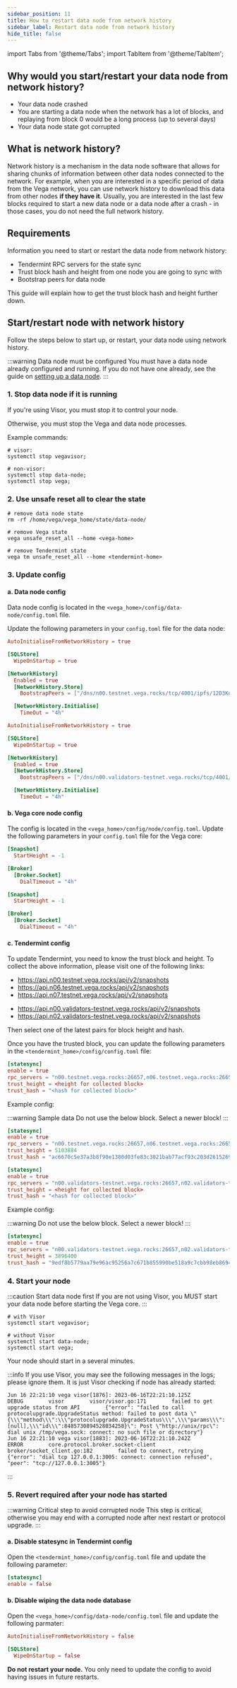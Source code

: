 ```yaml
---
sidebar_position: 11
title: How to restart data node from network history
sidebar_label: Restart data node from network history
hide_title: false
---
```

import Tabs from '@theme/Tabs';
import TabItem from '@theme/TabItem';

## Why would you start/restart your data node from network history?

- Your data node crashed
- You are starting a data node when the network has a lot of blocks, and replaying from block 0 would be a long process (up to several days) 
- Your data node state got corrupted

## What is network history?

Network history is a mechanism in the data node software that allows for sharing chunks of information between other data nodes connected to the network. For example, when you are interested in a specific period of data from the Vega network, you can use network history to download this data from other nodes **if they have it**. Usually, you are interested in the last few blocks required to start a new data node or a data node after a crash - in those cases, you do not need the full network history.

## Requirements

Information you need to start or restart the data node from network history:
- Tendermint RPC servers for the state sync
- Trust block hash and height from one node you are going to sync with
- Bootstrap peers for data node

This guide will explain how to get the trust block hash and height further down.

## Start/restart node with network history

Follow the steps below to start up, or restart, your data node using network history.

:::warning Data node must be configured
You must have a data node already configured and running. If you do not have one already, see the guide on [setting up a data node](../get-started/setup-datanode.md).
:::

### 1. Stop data node if it is running

If you're using Visor, you must stop it to control your node. 

Otherwise, you must stop the Vega and data node processes.

Example commands:

```shell
# visor:
systemctl stop vegavisor;

# non-visor:
systemctl stop data-node;
systemctl stop vega;
```

### 2. Use unsafe reset all to clear the state

```shell
# remove data node state
rm -rf /home/vega/vega_home/state/data-node/

# remove Vega state
vega unsafe_reset_all --home <vega-home>

# remove Tendermint state
vega tm unsafe_reset_all --home <tendermint-home>
```

### 3. Update config

#### a. Data node config

Data node config is located in the `<vega_home>/config/data-node/config.toml` file. 

Update the following parameters in your `config.toml` file for the data node:


<Tabs groupId="network">
<TabItem value="fairground" label="Fairground">

```toml
AutoInitialiseFromNetworkHistory = true

[SQLStore]
  WipeOnStartup = true

[NetworkHistory]
  Enabled = true
  [NetworkHistory.Store]
    BootstrapPeers = ["/dns/n00.testnet.vega.rocks/tcp/4001/ipfs/12D3KooWNiWcT93S3P3eiHqGq4a6feaD2cUfbWw9AxgdVt8RzTHJ","/dns/n06.testnet.vega.rocks/tcp/4001/ipfs/12D3KooWMSaQevxg1JcaFxWTpxMjKw1J13bLVLmoxbeSJ5gpXjRh","/dns/n07.testnet.vega.rocks/tcp/4001/ipfs/12D3KooWACJuzchZQH8Tz1zNmkGCatgcS2DUoiQnMFaALVMo7DpC"]

  [NetworkHistory.Initialise]
    TimeOut = "4h"
```

</TabItem>

<TabItem value="validators-testnet" label="Validator testnet">

```toml
AutoInitialiseFromNetworkHistory = true

[SQLStore]
  WipeOnStartup = true

[NetworkHistory]
  Enabled = true
  [NetworkHistory.Store]
    BootstrapPeers = ["/dns/n00.validators-testnet.vega.rocks/tcp/4001/ipfs/12D3KooWQbCMy5echT1sMKwRQh8GJJk5zmHmg6VNg1qEbpysNACN","/dns/n02.validators-testnet.vega.rocks/tcp/4001/ipfs/12D3KooWHffX2tdw2phH7ai8GCo2K3ehJfnLRATve5otVr4D3ggK","/dns/metabase00.validators-testnet.vega.rocks/tcp/4001/ipfs/12D3KooWKPDZ1s5FM8YewZVeRb9XwaQ7PdaoyD84hFnKmVbn94gN"]

  [NetworkHistory.Initialise]
    TimeOut = "4h"
```

</TabItem>

</Tabs>

#### b. Vega core node config

The config is located in the `<vega_home>/config/node/config.toml`. Update the following parameters in your `config.toml` file for the Vega core:

<Tabs groupId="network">
<TabItem value="fairground" label="Fairground">

```toml
[Snapshot]
  StartHeight = -1

[Broker]
  [Broker.Socket]
    DialTimeout = "4h"
```

</TabItem>

<TabItem value="validators-testnet" label="Validator testnet">

```toml
[Snapshot]
  StartHeight = -1

[Broker]
  [Broker.Socket]
    DialTimeout = "4h"
```

</TabItem>

</Tabs>

#### c. Tendermint config

To update Tendermint, you need to know the trust block and height. To collect the above information, please visit one of the following links:

<Tabs groupId="network">
<TabItem value="fairground" label="Fairground">

- https://api.n00.testnet.vega.rocks/api/v2/snapshots
- https://api.n06.testnet.vega.rocks/api/v2/snapshots
- https://api.n07.testnet.vega.rocks/api/v2/snapshots

</TabItem>

<TabItem value="validators-testnet" label="Validator testnet">

- https://api.n00.validators-testnet.vega.rocks/api/v2/snapshots
- https://api.n02.validators-testnet.vega.rocks/api/v2/snapshots

</TabItem>

</Tabs>

Then select one of the latest pairs for block height and hash.

Once you have the trusted block, you can update the following parameters in the `<tendermint_home>/config/config.toml` file:

<Tabs groupId="network">
<TabItem value="fairground" label="Fairground">

```toml
[statesync]
enable = true
rpc_servers = "n00.testnet.vega.rocks:26657,n06.testnet.vega.rocks:26657,n07.testnet.vega.rocks:26657"
trust_height = <height for collected block>
trust_hash = "<hash for collected block>"
```

Example config:

:::warning Sample data
Do not use the below block. Select a newer block!
:::

```toml
[statesync]
enable = true
rpc_servers = "n00.testnet.vega.rocks:26657,n06.testnet.vega.rocks:26657,n07.testnet.vega.rocks:26657777777"
trust_height = 5103884
trust_hash = "ac6670c5e37a3b8f90e1380d03fe83c3021bab77acf93c203d26152693877732"
```

</TabItem>

<TabItem value="validators-testnet" label="Validator testnet">

```toml
[statesync]
enable = true
rpc_servers = "n00.validators-testnet.vega.rocks:26657,n02.validators-testnet.vega.rocks:26657"
trust_height = <height for collected block>
trust_hash = "<hash for collected block>"
```

Example config:

:::warning
Do not use the below block. Select a newer block!
:::

```toml
[statesync]
enable = true
rpc_servers = "n00.validators-testnet.vega.rocks:26657,n02.validators-testnet.vega.rocks:26657"
trust_height = 3896400
trust_hash = "9edf8b5779aa79e96ac95256a7c671b855990be518a9c7cbb98eb8694918b004"
```

</TabItem>

</Tabs>

### 4. Start your node

:::caution Start data node first
If you are not using Visor, you MUST start your data node before starting the Vega core.
:::

```shell
# with Visor
systemctl start vegavisor;

# without Visor
systemctl start data-node;
systemctl start vega;
```

Your node should start in a several minutes.

:::info
If you use Visor, you may see the following messages in the logs; please ignore them. It is just Visor checking if node has already started:

```log
Jun 16 22:21:10 vega visor[1876]: 2023-06-16T22:21:10.125Z        DEBUG        visor        visor/visor.go:171        failed to get upgrade status from API        {"error": "failed to call protocolupgrade.UpgradeStatus method: failed to post data \"{\\\"method\\\":\\\"protocolupgrade.UpgradeStatus\\\",\\\"params\\\":[null],\\\"id\\\":8485730894528034258}\": Post \"http://unix/rpc\": dial unix /tmp/vega.sock: connect: no such file or directory"}
Jun 16 22:21:10 vega visor[1883]: 2023-06-16T22:21:10.242Z        ERROR        core.protocol.broker.socket-client        broker/socket_client.go:182        failed to connect, retrying        {"error": "dial tcp 127.0.0.1:3005: connect: connection refused", "peer": "tcp://127.0.0.1:3005"}
```

:::

### 5. Revert required after your node has started

:::warning Critical step to avoid corrupted node
This step is critical, otherwise you may end with a corrupted node after next restart or protocol upgrade.
:::

#### a. Disable statesync in Tendermint config

Open the `<tendermint_home>/config/config.toml` file and update the following parameter:

```toml
[statesync]
enable = false
```

#### b. Disable wiping the data node database

Open the `<vega_home>/config/data-node/config.toml` file and update the following parmater:

```toml
AutoInitialiseFromNetworkHistory = false

[SQLStore]
  WipeOnStartup = false
```

**Do not restart your node.** You only need to update the config to avoid having issues in future restarts.
